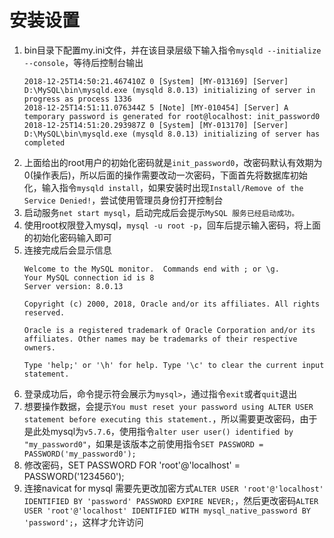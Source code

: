 # 安装设置

1. bin目录下配置my.ini文件，并在该目录层级下输入指令`mysqld --initialize --console`，等待后控制台输出
    ``` log
    2018-12-25T14:50:21.467410Z 0 [System] [MY-013169] [Server] D:\MySQL\bin\mysqld.exe (mysqld 8.0.13) initializing of server in progress as process 1336
    2018-12-25T14:51:11.076344Z 5 [Note] [MY-010454] [Server] A temporary password is generated for root@localhost: init_password0
    2018-12-25T14:51:20.293987Z 0 [System] [MY-013170] [Server] D:\MySQL\bin\mysqld.exe (mysqld 8.0.13) initializing of server has completed
    ```
2. 上面给出的root用户的初始化密码就是`init_password0`，改密码默认有效期为0(操作表后)，所以后面的操作需要改动一次密码，下面首先将数据库初始化，输入指令`mysqld install`，如果安装时出现`Install/Remove of the Service Denied!`，尝试使用管理员身份打开控制台
3. 启动服务`net start mysql`，启动完成后会提示`MySQL 服务已经启动成功。`
4. 使用root权限登入mysql，`mysql -u root -p`，回车后提示输入密码，将上面的初始化密码输入即可
5. 连接完成后会显示信息
    ``` prompt information
    Welcome to the MySQL monitor.  Commands end with ; or \g.
    Your MySQL connection id is 8
    Server version: 8.0.13

    Copyright (c) 2000, 2018, Oracle and/or its affiliates. All rights reserved.

    Oracle is a registered trademark of Oracle Corporation and/or its
    affiliates. Other names may be trademarks of their respective
    owners.

    Type 'help;' or '\h' for help. Type '\c' to clear the current input statement.
    ```
6. 登录成功后，命令提示符会展示为`mysql>`，通过指令`exit`或者`quit`退出
7. 想要操作数据，会提示`You must reset your password using ALTER USER statement before executing this statement.`，所以需要更改密码，由于是此处mysql为`v5.7.6`，使用指令`alter user user() identified by "my_password0"`，如果是该版本之前使用指令`SET PASSWORD = PASSWORD('my_password0');`
8. 修改密码，SET PASSWORD FOR 'root'@'localhost' = PASSWORD('1234560');
9. 连接navicat for mysql 需要先更改加密方式`ALTER USER 'root'@'localhost' IDENTIFIED BY 'password' PASSWORD EXPIRE NEVER;`，然后更改密码`ALTER USER 'root'@'localhost' IDENTIFIED WITH mysql_native_password BY 'password';`，这样才允许访问